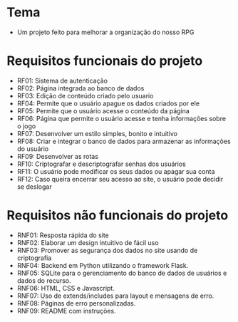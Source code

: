 # Tema 
- Um projeto feito para melhorar a organização do nosso RPG

# Requisitos funcionais do projeto
- RF01: Sistema de autenticação
- RF02: Página integrada ao banco de dados 
- RF03: Edição de conteúdo criado pelo usuario
- RF04: Permite que o usuário apague os dados criados por ele
- RF05: Permite que o usuário acesse o conteúdo da página
- RF06: Página que permite o usuário acesse e tenha informações sobre o jogo
- RF07: Desenvolver um estilo simples, bonito e intuitivo
- RF08: Criar e integrar o banco de dados para armazenar as informações do usuário
- RF09: Desenvolver as rotas
- RF10: Criptografar e descriptografar senhas dos usuários
- RF11: O usuário pode modificar os seus dados ou apagar sua conta
- RF12: Caso queira encerrar seu acesso ao site, o usuário pode decidir se deslogar

# Requisitos não funcionais do projeto
- RNF01: Resposta rápida do site 
- RNF02: Elaborar um design intuitivo de fácil uso
- RNF03: Promover as segurança dos dados no site usando de criptografia
- RNF04: Backend em Python utilizando o framework Flask.
- RNF05: SQLite para o gerenciamento do banco de dados de usuários e dados do recurso.
- RNF06: HTML, CSS e Javascript.
- RNF07: Uso de extends/includes para layout e mensagens de erro.
- RNF08: Páginas de erro personalizadas.
- RNF09: README com instruções.
